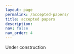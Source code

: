 ```yaml
---
layout: page
permalink: /accepted-papers/
title: accepted papers
description:
nav: false
nav_order: 4
---
```


Under construction
